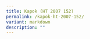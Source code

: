 ```yaml
---
title: Kapok (HT 2007 152)
permalink: /kapok-ht-2007-152/
variant: markdown
description: ""
---
```

